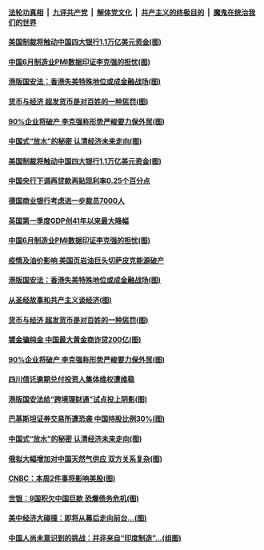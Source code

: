####  [法轮功真相](../../../../basic/blob/master/README.md?t=07011402) &nbsp;|&nbsp; [九评共产党](../../../../9ping.md/blob/master/README.md?t=07011402) &nbsp;|&nbsp; [解体党文化](../../../../jtdwh.md/blob/master/README.md?t=07011402)  &nbsp;|&nbsp; [共产主义的终极目的](../../../../gczydzjmd.md/blob/master/README.md?t=07011402) &nbsp;|&nbsp; [魔鬼在统治我们的世界](../../../../mgztzwmdsj.md/blob/master/README.md?t=07011402) 

#### [美国制裁将触动中国四大银行1.1万亿美元资金(图)](../pages/p5/938247.md?t=07011402) 

#### [中国6月制造业PMI数据印证李克强的担忧(图)](../pages/p5/938245.md?t=07011402) 

#### [港版国安法：香港失美特殊地位或成金融战场(图)](../pages/p5/938230.md?t=07011402) 

#### [货币与经济 超发货币是对百姓的一种惩罚(图)](../pages/p5/938130.md?t=07011402) 

#### [90%企业将破产 李克强称形势严峻要力保外贸(图)](../pages/p5/938142.md?t=07011402) 

#### [中国式“放水”的秘密 认清经济未来走向(图)](../pages/p5/938113.md?t=07011402) 

#### [美国制裁将触动中国四大银行1.1万亿美元资金(图)](../pages/p5/938247.md?t=07011402) 

#### [中国央行下调再贷款再贴现利率0.25个百分点](../pages/p5/938264.md?t=07011402) 

#### [德国商业银行考虑进一步裁员7000人](../pages/p5/938262.md?t=07011402) 

#### [英国第一季度GDP创41年以来最大降幅](../pages/p5/938261.md?t=07011402) 

#### [中国6月制造业PMI数据印证李克强的担忧(图)](../pages/p5/938245.md?t=07011402) 

#### [疫情及油价影响 美国页岩油巨头切萨皮克能源破产](../pages/p5/938232.md?t=07011402) 

#### [港版国安法：香港失美特殊地位或成金融战场(图)](../pages/p5/938230.md?t=07011402) 

#### [从圣经故事和共产主义谈经济(图)](../pages/p5/938133.md?t=07011402) 

#### [货币与经济 超发货币是对百姓的一种惩罚(图)](../pages/p5/938130.md?t=07011402) 

#### [镀金骗纯金 中国最大黄金商诈贷200亿(图)](../pages/p5/938160.md?t=07011402) 

#### [90%企业将破产 李克强称形势严峻要力保外贸(图)](../pages/p5/938142.md?t=07011402) 

#### [四川信讬逾期兑付投资人集体维权遭维稳](../pages/p5/938159.md?t=07011402) 

#### [港版国安法给“跨境理财通”试点投上阴影(图)](../pages/p5/938156.md?t=07011402) 

#### [巴基斯坦证券交易所遭恐袭 中国持股比例30%(图)](../pages/p5/938118.md?t=07011402) 

#### [中国式“放水”的秘密 认清经济未来走向(图)](../pages/p5/938113.md?t=07011402) 

#### [俄拟大幅增加对中国天然气供应 双方关系复杂(图)](../pages/p5/938110.md?t=07011402) 

#### [CNBC：本周2件事将影响美股(图)](../pages/p5/938078.md?t=07011402) 

#### [世银︰9国积欠中国巨款 恐爆债务危机(图)](../pages/p5/938074.md?t=07011402) 

#### [美中经济大碰撞：即将从幕后走向前台…(图)](../pages/p5/938024.md?t=07011402) 

#### [中国人尚未意识到的挑战：并非来自“印度制造”…(组图)](../pages/p5/938013.md?t=07011402) 

